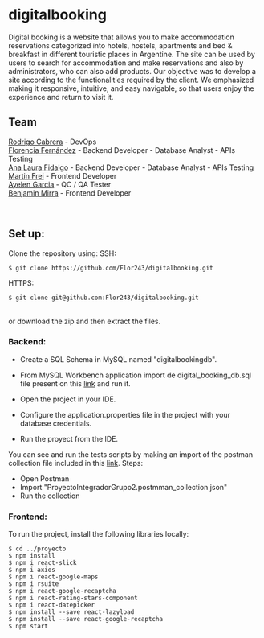 # digitalbooking
Digital booking is a website that allows you to make accommodation reservations categorized into hotels, hostels, apartments and bed &amp; breakfast in different touristic places in Argentine. The site can be used by users to search for accommodation and make reservations and also by administrators, who can also add products. Our objective was to develop a site according to the functionalities required by the client. We emphasized making it responsive, intuitive, and easy navigable, so that users enjoy the experience and return to visit it.

## Team 
[Rodrigo Cabrera](https://www.linkedin.com/in/rodrigo-cabrera-horn/) - DevOps<br>
[Florencia Fernández](https://www.linkedin.com/in/florencia-fernandez-dev/) - Backend Developer - Database Analyst - APIs Testing<br>
[Ana Laura Fidalgo](https://www.linkedin.com/in/analaurafidalgo/) - Backend Developer - Database Analyst - APIs Testing<br>
[Martin Frei](https://www.linkedin.com/in/martin-frei-b2571a203/) - Frontend Developer<br>
[Ayelen Garcia](https://www.linkedin.com/in/ayelen-garcia/) - QC / QA Tester <br>
[Benjamin Mirra](https://www.linkedin.com/in/mirrabenjamin/) - Frontend Developer<br>

<br>


## Set up:

Clone the repository using:
SSH: 
```
$ git clone https://github.com/Flor243/digitalbooking.git
```

HTTPS: 
```
$ git clone git@github.com:Flor243/digitalbooking.git
```
</br>
or download the zip and then extract the files.
</br>


### Backend:

  - Create a SQL Schema in MySQL named "digitalbookingdb".
 
 - From MySQL Workbench application import de digital_booking_db.sql file present on this [link](https://drive.google.com/file/d/1jqVwUGFxyA3sh3gLiAxkbEGM53-fXPR9/view?usp=sharing) and run it.
 
 - Open the project in your IDE.
 
 - Configure the application.properties file in the project with your database credentials.
 
 - Run the proyect from the IDE.

You can see and run the tests scripts by making an import of the postman collection file included in this [link](https://drive.google.com/file/d/16d8ZHhHRPznfVjZ8-50RyAnz7qj8eFCf/view?usp=sharing).
Steps:
- Open Postman
- Import "ProyectoIntegradorGrupo2.postmman_collection.json"
- Run the collection


### Frontend:

To run the project, install the following libraries locally:
```
$ cd ../proyecto
$ npm install
$ npm i react-slick
$ npm i axios
$ npm i react-google-maps
$ npm i rsuite
$ npm i react-google-recaptcha
$ npm i react-rating-stars-component
$ npm i react-datepicker
$ npm install --save react-lazyload
$ npm install --save react-google-recaptcha
$ npm start
```


